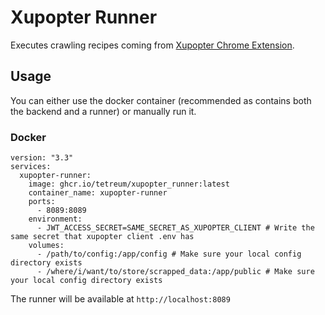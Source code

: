 # Xupopter Runner
Executes crawling recipes coming from [Xupopter Chrome Extension](https://github.com/tetreum/xupopter_chrome_extension).


## Usage

You can either use the docker container (recommended as contains both the backend and a runner) or manually run it.

### Docker
```
version: "3.3"
services:
  xupopter-runner:
    image: ghcr.io/tetreum/xupopter_runner:latest
    container_name: xupopter-runner
    ports:
      - 8089:8089
    environment:
      - JWT_ACCESS_SECRET=SAME_SECRET_AS_XUPOPTER_CLIENT # Write the same secret that xupopter client .env has
    volumes:
      - /path/to/config:/app/config # Make sure your local config directory exists
      - /where/i/want/to/store/scrapped_data:/app/public # Make sure your local config directory exists
```

The runner will be available at `http://localhost:8089`
